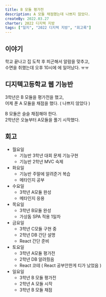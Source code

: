 ```yaml
---
title: B 모듈 평가전
description: A 모듈 채점했는데 나쁘지 않았다.
createBy: 2022.03.27
charter: 2022 디지텍 지방
tags: ["일지", "2022 디지텍 지방", "회고록"]
---
```


## 이야기

학교 끝나고 집 도착 후 피곤해서 알람을 맞추고,  
수면을 취했는데 오후 10시에 에 일어났다. ㅠㅠ

## 디지텍고등학교 웹 기능반

3학년은 B 모듈을 평가전을 했고,  
어제 푼 A 모듈을 채점을 했다. ( 나쁘지 않았다 )

B 모듈은 슬슬 채점해야 한다.  
2학년은 오늘부터 A모듈을 풀기 시작했다.

## 회고

-   월요일
    -   기능반 3학년 대회 문제 기능구현
    -   기능반 2학년 MVC 숙제
-   화요일
    -   기능반 주말에 알려준거 복습
    -   메타인지 공부
-   수요일
    -   3학년 A모듈 완성
    -   메타인지 응용
-   목요일
    -   3학년 B모듈 완성
    -   가상돔 SPA 적용 1일차
-   금요일
    -   3학년 C모듈 구현 중
    -   2학년 DB 간단 설명
    -   React 간단 준비
-   토요일
    -   3학년 A모듈 평가전
    -   2학년 DB 알려줬음
    -   React 코테 ( React 공부안한게 티가 났었음 )
-   일요일
    -   3학년 B 모듈 평가전
    -   2학년 A 모듈 시작
    -   3학년 B 모듈 채점

